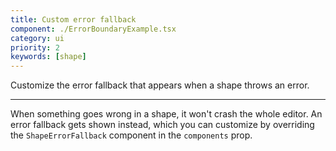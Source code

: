 ```yaml
---
title: Custom error fallback
component: ./ErrorBoundaryExample.tsx
category: ui
priority: 2
keywords: [shape]
---
```


Customize the error fallback that appears when a shape throws an error.

---

When something goes wrong in a shape, it won't crash the whole editor. An error fallback gets shown instead, which you can customize by overriding the `ShapeErrorFallback` component in the `components` prop.
